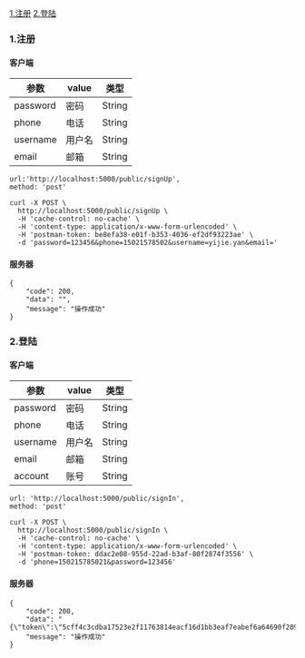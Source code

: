 [1.注册](#id1)
[2.登陆](#id2)
### <span id="id1">1.注册</span>
#### 客户端
参数|value|类型|
|----|----|---|
|password|密码|String|
|phone|电话|String|
|username|用户名|String|
|email|邮箱|String|
```
url:'http://localhost:5000/public/signUp',
method: 'post'
```
```
curl -X POST \
  http://localhost:5000/public/signUp \
  -H 'cache-control: no-cache' \
  -H 'content-type: application/x-www-form-urlencoded' \
  -H 'postman-token: be8efa38-e01f-b353-4036-ef2df93223ae' \
  -d 'password=123456&phone=15021578502&username=yijie.yan&email='
```

#### 服务器
```
{
    "code": 200,
    "data": "",
    "message": "操作成功"
}
```
### <span id="id2">2.登陆</span>
#### 客户端
参数|value|类型|
|----|----|---|
|password|密码|String|
|phone|电话|String|
|username|用户名|String|
|email|邮箱|String|
|account|账号|String|
```
url: 'http://localhost:5000/public/signIn',
method: 'post'
```
```
curl -X POST \
  http://localhost:5000/public/signIn \
  -H 'cache-control: no-cache' \
  -H 'content-type: application/x-www-form-urlencoded' \
  -H 'postman-token: ddac2e08-955d-22ad-b3af-80f2874f3556' \
  -d 'phone=150215785021&password=123456'
```
#### 服务器
```
{
    "code": 200,
    "data": "{\"token\":\"5cff4c3cdba17523e2f11763814eacf16d1bb3eaf7eabef6a64690f209f4f71d9af369a94d707080\"}",
    "message": "操作成功"
}
```
